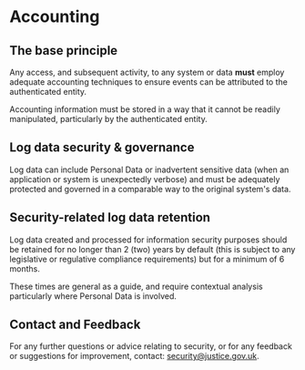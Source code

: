 # Accounting

## The base principle

Any access, and subsequent activity, to any system or data **must** employ adequate accounting techniques to ensure events can be attributed to the authenticated entity.

Accounting information must be stored in a way that it cannot be readily manipulated, particularly by the authenticated entity.

## Log data security &amp; governance

Log data can include Personal Data or inadvertent sensitive data \(when an application or system is unexpectedly verbose\) and must be adequately protected and governed in a comparable way to the original system's data.

## Security-related log data retention

Log data created and processed for information security purposes should be retained for no longer than 2 \(two\) years by default \(this is subject to any legislative or regulative compliance requirements\) but for a minimum of 6 months.

These times are general as a guide, and require contextual analysis particularly where Personal Data is involved.

## Contact and Feedback

For any further questions or advice relating to security, or for any feedback or suggestions for improvement, contact: [security@justice.gov.uk](mailto:security@justice.gov.uk).

